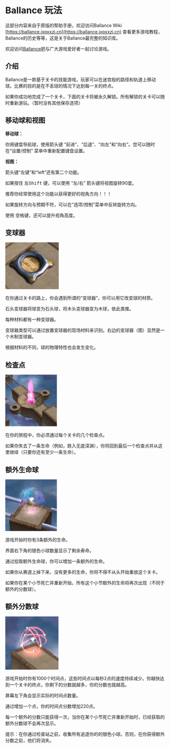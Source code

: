 # Ballance 玩法

这部分内容来自于原版的帮助手册，欢迎访问Ballance Wiki [https://ballance.jxpxxzj.cn](https://ballance.jxpxxzj.cn) 查看更多游戏教程，Ballance的历史等等，这是关于Ballance最完整的知识库。

欢迎访问[Ballance吧](https://tieba.baidu.com/ballance)与广大游戏爱好者一起讨论游戏。

## 介绍

Ballance是一款基于关卡的技能游戏，玩家可以在迷宫般的路径和轨道上移动球。比赛的目的是在不丢球的情况下达到每一关的终点。

如果你成功地完成了一个关卡，下面的关卡将被永久解锁。所有解锁的关卡可以随时重新游玩。（暂时没有其他保存选项）

## 移动球和视图

**移动球：**

你用键盘导航球，使用箭头键 “前进”、“后退”、“向左”和“向右”。您可以随时在“设置/控制” 菜单中重新配置键盘设置。

**视图：**

箭头键“左键”和“left”还有第二个功能。

如果按住 <kbd>左Shift</kbd> 键，可以使用 “左/右” 箭头键将视图旋转90度。

推荐你经常使用这个功能以获得更好的视角方向！！！

如果旋转方向与预期不符，可以在“选项/控制”菜单中反转旋转方向。

使用 <kbd>空格键</kbd>，还可以提升视角高度。

## 变球器

![image](6.jpg)

在你通过关卡的路上，你会遇到所谓的“变球器”，你可以用它改变球的材质。

石头变球器将球变为石头球，将木头变球器变为木球，依此类推。

每种材料都有一种变球器。

变球器类型可以通过放置变球器的现场材料来识别。右边的变球器（图）显然是一个木制变球器。

根据材料的不同，球的物理特性也会发生变化。

## 检查点

![image](7.jpg)

在你的旅程中，你必须通过每个关卡的几个检查点。

如果你失去了一条生命（例如，跌入无底深渊），你将回到最后一个检查点并从这里继续（只要你还有至少一条生命）。

## 额外生命球

![image](8.jpg)

游戏开始时你有3条额外的生命。

界面右下角的银色小球数量显示了剩余寿命。

通过拾取额外生命球，你可以增加一条额外的生命。

如果你从赛道上掉下来，没有更多的生命，你将不得不从头开始重放这个关卡。

如果你在某个小节死亡并重新开始，所有这个小节额外的生命将再次出现（不同于额外的分数球）。

## 额外分数球

![image](9.jpg)

游戏开始时你有1000个时间点，这些时间点以每秒2点的速度持续减少。你越快达到一个关卡的终点，你剩下的分数就越多，你的分数也就越高。

屏幕左下角会显示实际的时间点数量。

通过增加一个点，你的时间点分数增加220点。

每一个额外的分数只能获得一次，当你在某个小节死亡并重新开始时，已经获取的额外分数球不会再次显示。

提示：在你通过检查站之前，收集所有追逐你的的银色小球。否则，在你获得额外分数之前，他们将消失。
